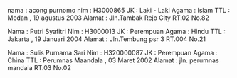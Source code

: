  nama    : acong purnomo 
 nim     : H3000865
 JK      : Laki - Laki 
 Agama   : Islam 
 TTL     : Medan , 19 agustus 2003
 Alamat  :  Jln.Tambak Rejo City RT.02 No.82

 Nama    : Putri Syafitri
 Nim     : H3000013
 JK      : Perempuan
 Agama   : Hindu 
 TTL     : Jakarta , 19 Januari 2004
 Alamat  : Jln.Tembung psr 3 RT.004 No.21

 Nama    : Sulis Purnama Sari
 Nim     : H320000087
 JK      : Perempuan 
 Agama   : China
 TTL     : Perumnas Maandala , 03 Maret 2002
 Alamat  : jln. perumnas mandala RT.03 No.02

 
 

